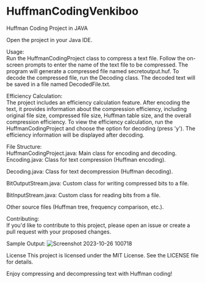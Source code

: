 # HuffmanCodingVenkiboo
Huffman Coding Project in JAVA

Open the project in your Java IDE.

Usage:          
Run the HuffmanCodingProject class to compress a text file.
Follow the on-screen prompts to enter the name of the text file to be compressed.
The program will generate a compressed file named secretoutput.huf.
To decode the compressed file, run the Decoding class. The decoded text will be saved in a file named DecodedFile.txt.


Efficiency Calculation:          
The project includes an efficiency calculation feature. After encoding the text, it provides information about the compression efficiency, including original file size, compressed file size, Huffman table size, and the overall compression efficiency.
To view the efficiency calculation, run the HuffmanCodingProject and choose the option for decoding (press 'y'). The efficiency information will be displayed after decoding.

File Structure:          
HuffmanCodingProject.java: Main class for encoding and decoding.
Encoding.java: Class for text compression (Huffman encoding).

Decoding.java: Class for text decompression (Huffman decoding).

BitOutputStream.java: Custom class for writing compressed bits to a file.

BitInputStream.java: Custom class for reading bits from a file.

Other source files (Huffman tree, frequency comparison, etc.).

Contributing:          
If you'd like to contribute to this project, please open an issue or create a pull request with your proposed changes.

Sample Output:
![Screenshot 2023-10-26 100718](https://github.com/VengadesaBoopathi/HuffmanCodingVenkiboo/assets/131509767/e33869a6-fbc8-484a-9cad-457a2da38a60)

License
This project is licensed under the MIT License. See the LICENSE file for details.

Enjoy compressing and decompressing text with Huffman coding!
